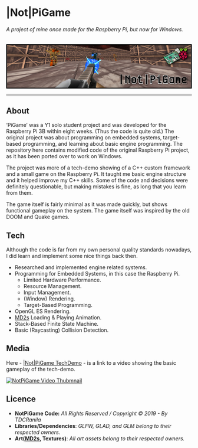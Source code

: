 # |Not|PiGame

###### *A project of mine once made for the Raspberry Pi, but now for Windows.*

![NotPiGame Banner](Resources/notpigame-banner.png)

----

## **About**

‘PiGame’ was a Y1 solo student project and was developed for the Raspberry Pi 3B within eight weeks. (Thus the code is quite old.) The original project was about programming on embedded systems, target-based programming, and learning about basic engine programming. The repository here contains modified code of the original Raspberry Pi project, as it has been ported over to work on Windows.

The project was more of a tech-demo showing of a C++ custom framework and a small game on the Raspberry Pi. It taught me basic engine structure and it helped improve my C++ skills. Some of the code and decisions were definitely questionable, but making mistakes is fine, as long that you learn from them.

The game itself is fairly minimal as it was made quickly, but shows functional gameplay on the system. The game itself was inspired by the old DOOM and Quake games.

## **Tech**

Although the code is far from my own personal quality standards nowadays, I did learn and implement some nice things back then.

- Researched and implemented engine related systems.
- Programming for Embedded Systems, in this case the Raspberry Pi.
  - Limited Hardware Performance.
  - Resource Management.
  - Input Management.
  - (Window) Rendering.
  - Target-Based Programming.
- OpenGL ES Rendering.
- [MD2s](https://en.wikipedia.org/wiki/MD2_(file_format)) Loading & Playing Animation.
- Stack-Based Finite State Machine.
- Basic (Raycasting) Collision Detection.

## **Media**

Here - [|Not|PiGame TechDemo](https://youtu.be/s78QSLsZHLU) - is a link to a video showing the basic gameplay of the tech-demo.

<a href="https://youtu.be/s78QSLsZHLU">
  <img src="https://img.youtube.com/vi/s78QSLsZHLU/3.jpg" alt="NotPiGame Video Thubmnail" style="width:256px;height:auto;">
</a>

## **Licence**

- **NotPiGame Code:** *All Rights Reserved / Copyright © 2019 - By TDCRanila*
- **Libraries/Dependencies**: *GLFW, GLAD, and GLM belong to their respected owners.*
- **Art([MD2s](https://en.wikipedia.org/wiki/MD2_(file_format)), Textures)**: *All art assets belong to their respected owners.*
